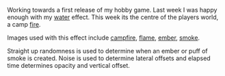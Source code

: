 Working towards a first release of my hobby game. Last week I was happy enough with my [water](https://old.reddit.com/r/hobbygamedev/comments/bdcub2/playing_around_with_textures_simplex_noise_time/) effect. This week its the centre of the players world, a camp [fire](https://between2spaces.github.io/r/test/fire/).

Images used with this effect include [campfire](https://between2spaces.github.io/r/1/assets/campfire.png), [flame](https://between2spaces.github.io/r/1/assets/flame.png), [ember](https://between2spaces.github.io/r/1/assets/ember.png), [smoke](https://between2spaces.github.io/r/1/assets/smoke.png).

Straight up randomness is used to determine when an ember or puff of smoke is created. Noise is used to determine lateral offsets and elapsed time determines opacity and vertical offset.
